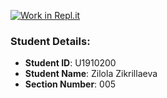 [![Work in Repl.it](https://classroom.github.com/assets/work-in-replit-14baed9a392b3a25080506f3b7b6d57f295ec2978f6f33ec97e36a161684cbe9.svg)](https://classroom.github.com/online_ide?assignment_repo_id=4654771&assignment_repo_type=AssignmentRepo)
### Student Details:

- **Student ID**: U1910200
- **Student Name**: Zilola Zikrillaeva
- **Section Number**: 005
